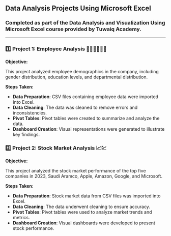 ## Data Analysis Projects Using Microsoft Excel

### Completed as part of the Data Analysis and Visualization Using Microsoft Excel course provided by Tuwaiq Academy.

--- 

### 1️⃣ Project 1: Employee Analysis 👩🏻‍💼🧑🏻‍💼

**Objective:**

This project analyzed employee demographics in the company, including gender distribution, education levels, and departmental distribution.

**Steps Taken:**
- **Data Preparation**: CSV files containing employee data were imported into Excel.
- **Data Cleaning**: The data was cleaned to remove errors and inconsistencies.
- **Pivot Tables**: Pivot tables were created to summarize and analyze the data.
- **Dashboard Creation**: Visual representations were generated to illustrate key findings. 

### 2️⃣ Project 2: Stock Market Analysis 📈💹





**Objective:**

This project analyzed the stock market performance of the top five companies in 2023, Saudi Aramco, Apple, Amazon, Google, and Microsoft.

**Steps Taken:**
- **Data Preparation**: Stock market data from CSV files was imported into Excel.
- **Data Cleaning**: The data underwent cleaning to ensure accuracy.
- **Pivot Tables**: Pivot tables were used to analyze market trends and metrics.
- **Dashboard Creation**: Visual dashboards were developed to present stock performance.


